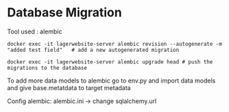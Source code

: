 # Database Migration

Tool used : alembic

```
docker exec -it lagerwebsite-server alembic revision --autogenerate -m "added test field"   # add a new autogenerated migration

docker exec -it lagerwebsite-server alembic upgrade head # push the migrations to the database
```

To add more data models to alembic go to env.py and import data models and give base.metatdata to target metadata

Config alembic: alembic.ini -> change sqlalchemy.url